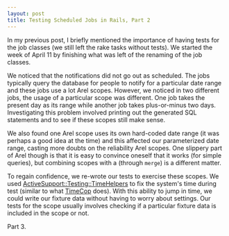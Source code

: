 ```yaml
---
layout: post
title: Testing Scheduled Jobs in Rails, Part 2
---
```


In my previous post, I briefly mentioned the importance of having tests for the job classes (we still left the rake tasks without tests). We started the week of April 11 by finishing what was left of the renaming of the job classes.

We noticed that the notifications did not go out as scheduled. The jobs typically query the database for people to notify for a particular date range and these jobs use a lot Arel scopes. However, we noticed in two different jobs, the usage of a particular scope was different. One job takes the present day as its range while another job takes plus-or-minus two days. Investigating this problem involved printing out the generated SQL statements and to see if these scopes still make sense.

We also found one Arel scope uses its own hard-coded date range (it was perhaps a good idea at the time) and this affected our parameterized date range, casting more doubts on the reliability Arel scopes. One slippery part of Arel though is that it is easy to convince oneself that it works (for simple queries), but combining scopes with a (through `merge`) is a different matter.

To regain confidence, we re-wrote our tests to exercise these scopes. We used [ActiveSupport::Testing::TimeHelpers](http://api.rubyonrails.org/classes/ActiveSupport/Testing/TimeHelpers.html) to fix the system's time during test (similar to what [TimeCop](https://github.com/travisjeffery/timecop) does). With this ability to jump in time, we could write our fixture data without having to worry about settings. Our tests for the scope usually involves checking if a particular fixture data is included in the scope or not.

Part 3.